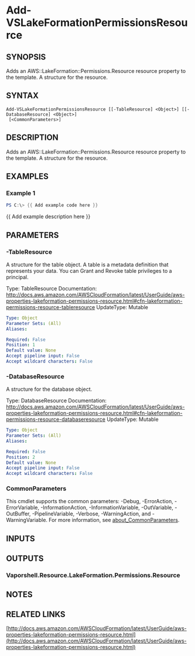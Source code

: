 # Add-VSLakeFormationPermissionsResource

## SYNOPSIS
Adds an AWS::LakeFormation::Permissions.Resource resource property to the template.
A structure for the resource.

## SYNTAX

```
Add-VSLakeFormationPermissionsResource [[-TableResource] <Object>] [[-DatabaseResource] <Object>]
 [<CommonParameters>]
```

## DESCRIPTION
Adds an AWS::LakeFormation::Permissions.Resource resource property to the template.
A structure for the resource.

## EXAMPLES

### Example 1
```powershell
PS C:\> {{ Add example code here }}
```

{{ Add example description here }}

## PARAMETERS

### -TableResource
A structure for the table object.
A table is a metadata definition that represents your data.
You can Grant and Revoke table privileges to a principal.

Type: TableResource
Documentation: http://docs.aws.amazon.com/AWSCloudFormation/latest/UserGuide/aws-properties-lakeformation-permissions-resource.html#cfn-lakeformation-permissions-resource-tableresource
UpdateType: Mutable

```yaml
Type: Object
Parameter Sets: (All)
Aliases:

Required: False
Position: 1
Default value: None
Accept pipeline input: False
Accept wildcard characters: False
```

### -DatabaseResource
A structure for the database object.

Type: DatabaseResource
Documentation: http://docs.aws.amazon.com/AWSCloudFormation/latest/UserGuide/aws-properties-lakeformation-permissions-resource.html#cfn-lakeformation-permissions-resource-databaseresource
UpdateType: Mutable

```yaml
Type: Object
Parameter Sets: (All)
Aliases:

Required: False
Position: 2
Default value: None
Accept pipeline input: False
Accept wildcard characters: False
```

### CommonParameters
This cmdlet supports the common parameters: -Debug, -ErrorAction, -ErrorVariable, -InformationAction, -InformationVariable, -OutVariable, -OutBuffer, -PipelineVariable, -Verbose, -WarningAction, and -WarningVariable. For more information, see [about_CommonParameters](http://go.microsoft.com/fwlink/?LinkID=113216).

## INPUTS

## OUTPUTS

### Vaporshell.Resource.LakeFormation.Permissions.Resource
## NOTES

## RELATED LINKS

[http://docs.aws.amazon.com/AWSCloudFormation/latest/UserGuide/aws-properties-lakeformation-permissions-resource.html](http://docs.aws.amazon.com/AWSCloudFormation/latest/UserGuide/aws-properties-lakeformation-permissions-resource.html)

